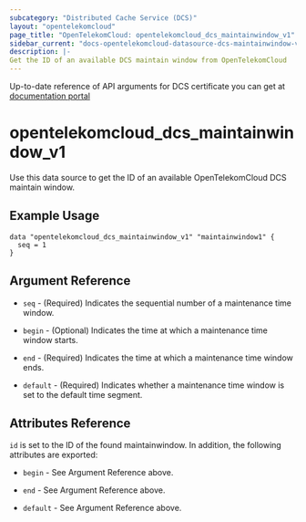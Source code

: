 ```yaml
---
subcategory: "Distributed Cache Service (DCS)"
layout: "opentelekomcloud"
page_title: "OpenTelekomCloud: opentelekomcloud_dcs_maintainwindow_v1"
sidebar_current: "docs-opentelekomcloud-datasource-dcs-maintainwindow-v1"
description: |-
Get the ID of an available DCS maintain window from OpenTelekomCloud
---
```


Up-to-date reference of API arguments for DCS certificate you can get at
[documentation portal](https://docs.otc.t-systems.com/distributed-cache-service/api-ref/apis_v2_recommended/other_apis/listing_maintenance_time_windows.html)

# opentelekomcloud_dcs_maintainwindow_v1

Use this data source to get the ID of an available OpenTelekomCloud DCS maintain window.

## Example Usage

```hcl
data "opentelekomcloud_dcs_maintainwindow_v1" "maintainwindow1" {
  seq = 1
}
```

## Argument Reference

* `seq` - (Required) Indicates the sequential number of a maintenance time window.

* `begin` - (Optional) Indicates the time at which a maintenance time window starts.

* `end` - (Required) Indicates the time at which a maintenance time window ends.

* `default` - (Required) Indicates whether a maintenance time window is set to the default time segment.

## Attributes Reference

`id` is set to the ID of the found maintainwindow. In addition, the following attributes are exported:

* `begin` - See Argument Reference above.

* `end` - See Argument Reference above.

* `default` - See Argument Reference above.
